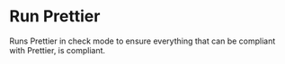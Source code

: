 # Run Prettier

Runs Prettier in check mode to ensure everything that can be compliant with Prettier, is compliant.
